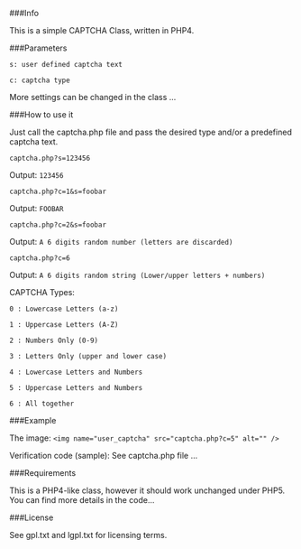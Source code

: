 ###Info

This is a simple CAPTCHA Class, written in PHP4. 

###Parameters

`s: user defined captcha text`

`c: captcha type`

More settings can be changed in the class ...

###How to use it

Just call the captcha.php file and pass the desired type and/or a predefined captcha text.

`captcha.php?s=123456`

Output: `123456`

`captcha.php?c=1&s=foobar`

Output: `FOOBAR`

`captcha.php?c=2&s=foobar`

Output: `A 6 digits random number (letters are discarded)`

`captcha.php?c=6`

Output: `A 6 digits random string (Lower/upper letters + numbers)`

CAPTCHA Types:

`0 : Lowercase Letters (a-z)`

`1 : Uppercase Letters (A-Z)`

`2 : Numbers Only (0-9)`

`3 : Letters Only (upper and lower case)`

`4 : Lowercase Letters and Numbers`

`5 : Uppercase Letters and Numbers`

`6 : All together`

###Example

The image:
`<img name="user_captcha" src="captcha.php?c=5" alt="" />`

Verification code (sample): See captcha.php file ...

###Requirements

This is a PHP4-like class, however it should work unchanged under PHP5.
You can find more details in the code...

###License

See gpl.txt and lgpl.txt for licensing terms.

